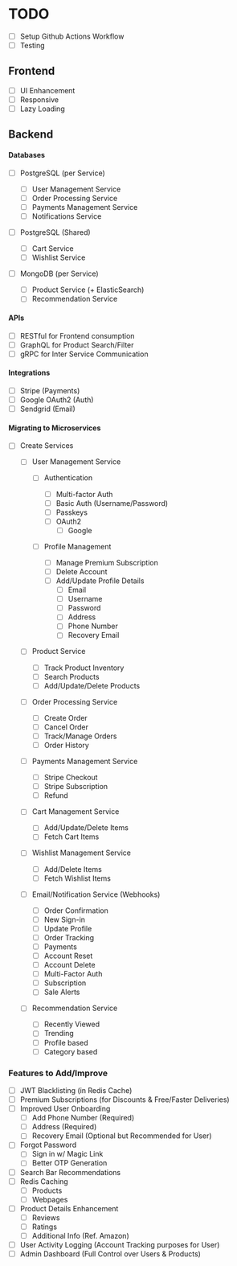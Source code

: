 # TODO

- [ ] Setup Github Actions Workflow
- [ ] Testing

## Frontend

- [ ] UI Enhancement
- [ ] Responsive
- [ ] Lazy Loading

## Backend

#### Databases

- [ ] PostgreSQL (per Service)

  - [ ] User Management Service
  - [ ] Order Processing Service
  - [ ] Payments Management Service
  - [ ] Notifications Service

- [ ] PostgreSQL (Shared)

  - [ ] Cart Service
  - [ ] Wishlist Service

- [ ] MongoDB (per Service)

  - [ ] Product Service (+ ElasticSearch)
  - [ ] Recommendation Service

#### APIs

- [ ] RESTful for Frontend consumption
- [ ] GraphQL for Product Search/Filter
- [ ] gRPC for Inter Service Communication

#### Integrations

- [ ] Stripe (Payments)
- [ ] Google OAuth2 (Auth)
- [ ] Sendgrid (Email)

#### Migrating to Microservices

- [ ] Create Services

  - [ ] User Management Service

    - [ ] Authentication

      - [ ] Multi-factor Auth
      - [ ] Basic Auth (Username/Password)
      - [ ] Passkeys
      - [ ] OAuth2
        - [ ] Google

    - [ ] Profile Management

      - [ ] Manage Premium Subscription
      - [ ] Delete Account
      - [ ] Add/Update Profile Details
        - [ ] Email
        - [ ] Username
        - [ ] Password
        - [ ] Address
        - [ ] Phone Number
        - [ ] Recovery Email

  - [ ] Product Service

    - [ ] Track Product Inventory
    - [ ] Search Products
    - [ ] Add/Update/Delete Products

  - [ ] Order Processing Service

    - [ ] Create Order
    - [ ] Cancel Order
    - [ ] Track/Manage Orders
    - [ ] Order History

  - [ ] Payments Management Service

    - [ ] Stripe Checkout
    - [ ] Stripe Subscription
    - [ ] Refund

  - [ ] Cart Management Service

    - [ ] Add/Update/Delete Items
    - [ ] Fetch Cart Items

  - [ ] Wishlist Management Service

    - [ ] Add/Delete Items
    - [ ] Fetch Wishlist Items

  - [ ] Email/Notification Service (Webhooks)

    - [ ] Order Confirmation
    - [ ] New Sign-in
    - [ ] Update Profile
    - [ ] Order Tracking
    - [ ] Payments
    - [ ] Account Reset
    - [ ] Account Delete
    - [ ] Multi-Factor Auth
    - [ ] Subscription
    - [ ] Sale Alerts

  - [ ] Recommendation Service
    - [ ] Recently Viewed
    - [ ] Trending
    - [ ] Profile based
    - [ ] Category based

### Features to Add/Improve

- [ ] JWT Blacklisting (in Redis Cache)
- [ ] Premium Subscriptions (for Discounts & Free/Faster Deliveries)
- [ ] Improved User Onboarding
  - [ ] Add Phone Number (Required)
  - [ ] Address (Required)
  - [ ] Recovery Email (Optional but Recommended for User)
- [ ] Forgot Password
  - [ ] Sign in w/ Magic Link
  - [ ] Better OTP Generation
- [ ] Search Bar Recommendations
- [ ] Redis Caching
  - [ ] Products
  - [ ] Webpages
- [ ] Product Details Enhancement
  - [ ] Reviews
  - [ ] Ratings
  - [ ] Additional Info (Ref. Amazon)
- [ ] User Activity Logging (Account Tracking purposes for User)
- [ ] Admin Dashboard (Full Control over Users & Products)
